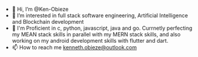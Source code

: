 - 👋 Hi, I’m @Ken-Obieze
- 👀 I’m interested in full stack software engineering, Artificial Intelligence and Blockchain development
- 🌱 I'm Proficient in c, python, javascript, java and go. Currnetly perfecting my MEAN stack skills in parallel with my MERN stack skills, and also working on my android development skills with flutter and dart.
- 📫 How to reach me kenneth.obieze@outlook.com

<!---
Ken-Obieze/Ken-Obieze is a ✨ special ✨ repository because its `README.md` (this file) appears on your GitHub profile.
You can click the Preview link to take a look at your changes.
--->
